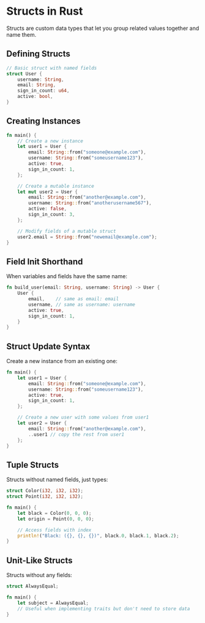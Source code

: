# Structs in Rust

Structs are custom data types that let you group related values together and name them.

## Defining Structs

```rust
// Basic struct with named fields
struct User {
    username: String,
    email: String,
    sign_in_count: u64,
    active: bool,
}
```

## Creating Instances

```rust
fn main() {
    // Create a new instance
    let user1 = User {
        email: String::from("someone@example.com"),
        username: String::from("someusername123"),
        active: true,
        sign_in_count: 1,
    };

    // Create a mutable instance
    let mut user2 = User {
        email: String::from("another@example.com"),
        username: String::from("anotherusername567"),
        active: false,
        sign_in_count: 3,
    };

    // Modify fields of a mutable struct
    user2.email = String::from("newemail@example.com");
}
```

## Field Init Shorthand

When variables and fields have the same name:

```rust
fn build_user(email: String, username: String) -> User {
    User {
        email,    // same as email: email
        username, // same as username: username
        active: true,
        sign_in_count: 1,
    }
}
```

## Struct Update Syntax

Create a new instance from an existing one:

```rust
fn main() {
    let user1 = User {
        email: String::from("someone@example.com"),
        username: String::from("someusername123"),
        active: true,
        sign_in_count: 1,
    };

    // Create a new user with some values from user1
    let user2 = User {
        email: String::from("another@example.com"),
        ..user1 // copy the rest from user1
    };
}
```

## Tuple Structs

Structs without named fields, just types:

```rust
struct Color(i32, i32, i32);
struct Point(i32, i32, i32);

fn main() {
    let black = Color(0, 0, 0);
    let origin = Point(0, 0, 0);

    // Access fields with index
    println!("Black: ({}, {}, {})", black.0, black.1, black.2);
}
```

## Unit-Like Structs

Structs without any fields:

```rust
struct AlwaysEqual;

fn main() {
    let subject = AlwaysEqual;
    // Useful when implementing traits but don't need to store data
}
```
